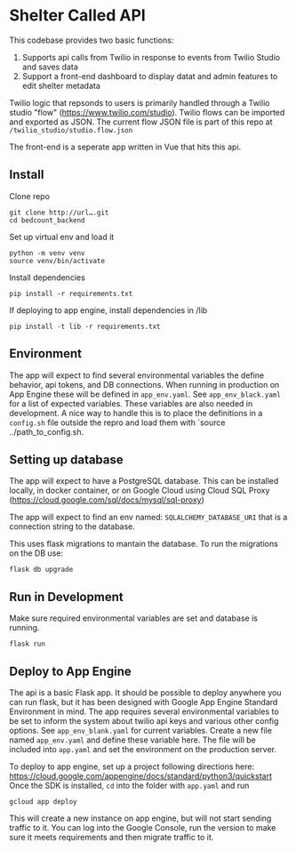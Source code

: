 # Shelter Called API
This codebase provides two basic functions:
1. Supports api calls from Twilio in response to events from Twilio Studio and saves data
2. Support a front-end dashboard to display datat and admin features to edit shelter metadata 

Twilio logic that repsonds to users is primarily handled through a Twilio studio "flow" (https://www.twilio.com/studio). Twilio flows can be imported and exported as JSON. The current flow JSON file is part of this repo at `/twilio_studio/studio.flow.json`

The front-end is a seperate app written in Vue that hits this api. 

## Install
Clone repo
```
git clone http://url….git
cd bedcount_backend
```

Set up virtual env and load it
```
python -m venv venv
source venv/bin/activate
```

Install dependencies
```
pip install -r requirements.txt
```

If deploying to app engine, install dependencies in /lib
```
pip install -t lib -r requirements.txt
```

## Environment
The app will expect to find several environmental variables the define behavior, api tokens, and DB connections. When running in production on App Engine these will be defined in `app_env.yaml`. See `app_env_black.yaml` for a list of expected variables. These variables are also needed in development. A nice way to handle this is to place the definitions in a `config.sh` file outside the repro and load them with `source ../path_to_config.sh. 

## Setting up database
The app will expect to have a PostgreSQL database. This can be installed locally, in docker container, or on Google Cloud using 
Cloud SQL Proxy (https://cloud.google.com/sql/docs/mysql/sql-proxy)

The app will expect to find an env named: `SQLALCHEMY_DATABASE_URI` that is a connection string to the database. 

This uses flask migrations to mantain the database. To run the migrations on the DB use:
```
flask db upgrade
```

## Run in Development
Make sure required environmental variables are set and database is running.
```
flask run
```

## Deploy to App Engine
The api is a basic Flask app. It should be possible to deploy anywhere you can run flask, but it has been designed with Google App Engine Standard Environment in mind.
The app requires several environmental variables to be set to inform the system about twilio api keys and various other config options. See `app_env_blank.yaml` for current variables. Create a new file named `app_env.yaml` and define these variable here. The file will be included into `app.yaml` and set the environment on the production server.

To deploy to app engine, set up a project following directions here: https://cloud.google.com/appengine/docs/standard/python3/quickstart
Once the SDK is installed, `cd` into the folder with `app.yaml` and run

```
gcloud app deploy
```
This will create a new instance on app engine, but will not start sending traffic to it. You can log into the Google Console, run the version to make sure it meets requirements and then migrate traffic to it.